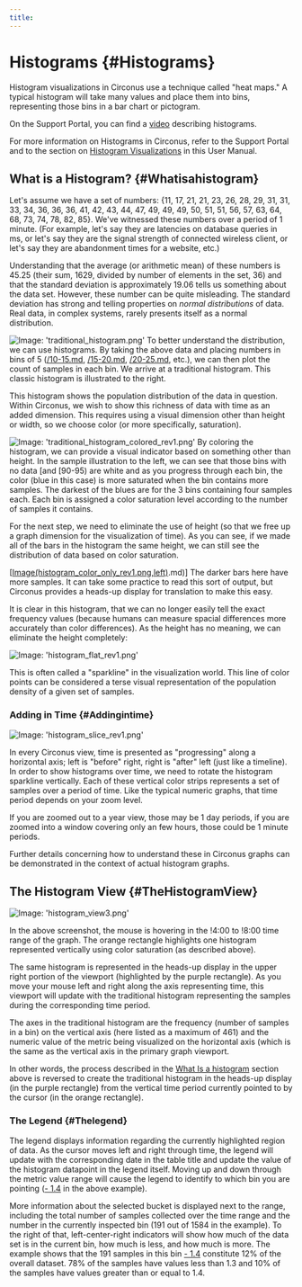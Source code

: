 ```yaml
---
title:
---
```


# Histograms {#Histograms}

Histogram visualizations in Circonus use a technique called "heat maps."  A typical histogram will take many values and place them into bins, representing those bins in a bar chart or pictogram.

On the Support Portal, you can find a [video](https://support.circonus.com/solution/articles/6000044550-video-all-about-histograms) describing histograms.

For more information on Histograms in Circonus, refer to the Support Portal and to the section on [Histogram Visualizations](/Visualization/Graph/Histograms.md) in this User Manual.


## What is a Histogram? {#Whatisahistogram}

Let's assume we have a set of numbers: {11, 17, 21, 21, 23, 26, 28, 29, 31, 31, 33, 34, 36, 36, 36, 41, 42, 43, 44, 47, 49, 49, 49, 50, 51, 51, 56, 57, 63, 64, 68, 73, 74, 78, 82, 85}.  We've witnessed these numbers over a period of 1 minute. (For example, let's say they are latencies on database queries in ms, or let's say they are the signal strength of connected wireless client, or let's say they are abandonment times for a website, etc.)

Understanding that the average (or arithmetic mean) of these numbers is 45.25 (their sum, 1629, divided by number of elements in the set, 36) and that the standard deviation is approximately 19.06 tells us something about the data set.  However, these number can be quite misleading. The standard deviation has strong and telling properties on *normal distributions* of data.  Real data, in complex systems, rarely presents itself as a normal distribution.

![Image: 'traditional_histogram.png'](/images/circonus/traditional_histogram.png) To better understand the distribution, we can use histograms.  By taking the above data and placing numbers in bins of 5 ([/10-15.md](/10-15.md), [/15-20.md](/15-20.md), [/20-25.md](/20-25.md), etc.), we can then plot the count of samples in each bin. We arrive at a traditional histogram.  This classic histogram is illustrated to the right.

This histogram shows the population distribution of the data in question.  Within Circonus, we wish to show this richness of data with time as an added dimension. This requires using a visual dimension other than height or width, so we choose color (or more specifically, saturation).

![Image: 'traditional_histogram_colored_rev1.png'](/images/circonus/traditional_histogram_colored_rev1.png) By coloring the histogram, we can provide a visual indicator based on something other than height.  In the sample illustration to the left, we can see that those bins with no data [and [90-95) are white and as you progress through each bin, the color (blue in this case) is more saturated when the bin contains more samples.  The darkest of the blues are for the 3 bins containing four samples each.  Each bin is assigned a color saturation level according to the number of samples it contains.

For the next step, we need to eliminate the use of height (so that we free up a graph dimension for the visualization of time).  As you can see, if we made all of the bars in the histogram the same height, we can still see the distribution of data based on color saturation.

[[Image(histogram_color_only_rev1.png,left)](/0-5).md)] The darker bars here have more samples.
It can take some practice to read this sort of output, but Circonus provides a heads-up display for translation to make this easy.

It is clear in this histogram, that we can no longer easily tell the exact frequency values (because humans can measure spacial differences more accurately than color differences).  As the height has no meaning, we can eliminate the height completely:

![Image: 'histogram_flat_rev1.png'](/images/circonus/histogram_flat_rev1.png)

This is often called a "sparkline" in the visualization world. This line of color points can be considered a terse visual representation of the population density of a given set of samples.


### Adding in Time {#Addingintime}

![Image: 'histogram_slice_rev1.png'](/images/circonus/histogram_slice_rev1.png)

In every Circonus view, time is presented as "progressing" along a horizontal axis; left is "before" right, right is "after" left (just like a timeline).  In order to show histograms over time, we need to rotate the histogram sparkline vertically.  Each of these vertical color strips represents a set of samples over a period of time.  Like the typical numeric graphs, that time period depends on your zoom level.

If you are zoomed out to a year view, those may be 1 day periods, if you are zoomed into a window covering only an few hours, those could be 1 minute periods.

Further details concerning how to understand these in Circonus graphs can be demonstrated in the context of actual histogram graphs.


## The Histogram View {#TheHistogramView}

![Image: 'histogram_view3.png'](/images/circonus/histogram_view3.png)

In the above screenshot, the mouse is hovering in the !4:00 to !8:00 time range of the graph.  The orange rectangle highlights one histogram represented vertically using color saturation (as described above).

The same histogram is represented in the heads-up display in the upper right portion of the viewport (highlighted by the purple rectangle).  As you move your mouse left and right along the axis representing time, this viewport will update with the traditional histogram representing the samples during the corresponding time period.

The axes in the traditional histogram are the frequency (number of samples in a bin) on the vertical axis (here listed as a maximum of 461) and  the numeric value of the metric being visualized on the horizontal axis (which is the same as the vertical axis in the primary graph viewport.

In other words, the process described in the [What Is a histogram](/Visualization/Graphs/View/Histograms.md#Whatisahistogram) section above is reversed to create the traditional histogram in the heads-up display (in the purple rectangle) from the vertical time period currently pointed to by the cursor (in the orange rectangle).


### The Legend {#Thelegend}

The legend displays information regarding the currently highlighted region of data.  As the cursor moves left and right through time, the legend will update with the corresponding date in the table title and update the value of the histogram datapoint in the legend itself.  Moving up and down through the metric value range will cause the legend to identify to which bin you are pointing ([- 1.4](/1.3.md) in the above example).

More information about the selected bucket is displayed next to the range, including the total number of samples collected over the time range and the number in the currently inspected bin (191 out of 1584 in the example). To the right of that, left-center-right indicators will show how much of the data set is in the current bin, how much is less, and how much is more.  The example shows that the 191 samples in this bin [- 1.4](/1.3.md) constitute 12% of the overall dataset. 78% of the samples have values less than 1.3 and 10% of the samples have values greater than or equal to 1.4.
